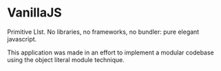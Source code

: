 # VanillaJS
Primitive LIst. No libraries, no frameworks, no bundler: pure elegant javascript.

This application was made in an effort to implement a modular codebase using the object literal module technique.
